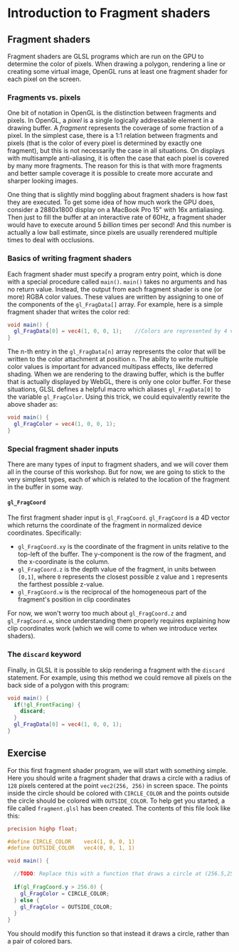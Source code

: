 # Introduction to Fragment shaders

## Fragment shaders

Fragment shaders are GLSL programs which are run on the GPU to determine the color of pixels. When drawing a polygon, rendering a line or creating some virtual image, OpenGL runs at least one fragment shader for each pixel on the screen.

### Fragments vs. pixels

One bit of notation in OpenGL is the distinction between fragments and pixels.  In OpenGL, a *pixel* is a single logically addressable element in a drawing buffer. A *fragment* represents the coverage of some fraction of a pixel. In the simplest case, there is a 1:1 relation between fragments and pixels (that is the color of every pixel is determined by exactly one fragment), but this is not necessarily the case in all situations. On displays with multisample anti-aliasing, it is often the case that each pixel is covered by many more fragments. The reason for this is that with more fragments and better sample coverage it is possible to create more accurate and sharper looking images.

One thing that is slightly mind boggling about fragment shaders is how fast they are executed. To get some idea of how much work the GPU does, consider a 2880x1800 display on a MacBook Pro 15" with 16x antialiasing.  Then just to fill the buffer at an interactive rate of 60Hz, a fragment shader would have to execute around 5 *billion* times per second! And this number is actually a low ball estimate, since pixels are usually rerendered multiple times to deal with occlusions.

### Basics of writing fragment shaders

Each fragment shader must specify a program entry point, which is done with a special procedure called `main()`.  `main()` takes no arguments and has no return value. Instead, the output from each fragment shader is one (or more) RGBA color values. These values are written by assigning to one of the components of the `gl_FragData[]` array. For example, here is a simple fragment shader that writes the color red:

```glsl
void main() {
  gl_FragData[0] = vec4(1, 0, 0, 1);    //Colors are represented by 4 vectors in RGBA order
}
```

The n-th entry in the `gl_FragData[n]` array represents the color that will be written to the color attachment at position `n`. The ability to write multiple color values is important for advanced multipass effects, like deferred shading. When we are rendering to the drawing buffer, which is the buffer that is actually displayed by WebGL, there is only one color buffer. For these situations, GLSL defines a helpful macro which aliases `gl_FragData[0]` to the variable `gl_FragColor`.  Using this trick, we could equivalently rewrite the above shader as:

```glsl
void main() {
  gl_FragColor = vec4(1, 0, 0, 1);
}
```

### Special fragment shader inputs

There are many types of input to fragment shaders, and we will cover them all in the course of this workshop. But for now, we are going to stick to the very simplest types, each of which is related to the location of the fragment in the buffer in some way.

#### `gl_FragCoord`

The first fragment shader input is `gl_FragCoord`.  `gl_FragCoord` is a 4D vector which returns the coordinate of the fragment in normalized device coordinates. Specifically:

* `gl_FragCoord.xy` is the coordinate of the fragment in units relative to the top-left of the buffer.  The y-component is the row of the fragment, and the x-coordinate is the column.
* `gl_FragCoord.z` is the depth value of the fragment, in units between `[0,1]`, where `0` represents the closest possible z value and `1` represents the farthest possible z-value.
* `gl_FragCoord.w` is the reciprocal of the homogeneous part of the fragment's position in clip coordinates

For now, we won't worry too much about `gl_FragCoord.z` and `gl_FragCoord.w`, since understanding them properly requires explaining how clip coordinates work (which we will come to when we introduce vertex shaders).

### The `discard` keyword

Finally, in GLSL it is possible to skip rendering a fragment with the `discard` statement.  For example, using this method we could remove all pixels on the back side of a polygon with this program:

```glsl
void main() {
  if(!gl_FrontFacing) {
    discard;
  }
  gl_FragData[0] = vec4(1, 0, 0, 1);
}
```

## Exercise

For this first fragment shader program, we will start with something simple.  Here you should write a fragment shader that draws a circle with a radius of `128` pixels centered at the point `vec2(256, 256)` in screen space.  The points inside the circle should be colored with `CIRCLE_COLOR` and the points outside the circle should be colored with `OUTSIDE_COLOR`.  To help get you started, a file called `fragment.glsl` has been created.  The contents of this file look like this:

```glsl
precision highp float;

#define CIRCLE_COLOR    vec4(1, 0, 0, 1)
#define OUTSIDE_COLOR   vec4(0, 0, 1, 1)

void main() {

  //TODO: Replace this with a function that draws a circle at (256.5,256.5) with radius 128
  
  if(gl_FragCoord.y > 256.0) {
    gl_FragColor = CIRCLE_COLOR;
  } else {
    gl_FragColor = OUTSIDE_COLOR;
  }
}
```

You should modify this function so that instead it draws a circle, rather than a pair of colored bars.